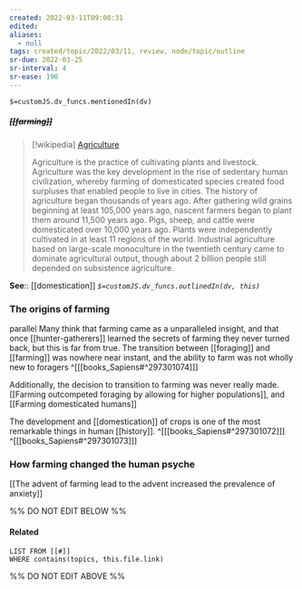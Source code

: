 ```yaml
---
created: 2022-03-11T09:00:31 
edited: 
aliases:
  - null
tags: created/topic/2022/03/11, review, node/topic/outline
sr-due: 2022-03-25
sr-interval: 4
sr-ease: 190
---
```

`$=customJS.dv_funcs.mentionedIn(dv)`

##### <s class="topic-title">[[farming]]</s>

> [!wikipedia] [Agriculture](https://en.wikipedia.org/wiki/Agriculture)
> 
> Agriculture is the practice of cultivating plants and livestock. Agriculture was the key development in the rise of sedentary human civilization, whereby farming of domesticated species created food surpluses that enabled people to live in cities. The history of agriculture began thousands of years ago. After gathering wild grains beginning at least 105,000 years ago, nascent farmers began to plant them around 11,500 years ago. Pigs, sheep, and cattle were domesticated over 10,000 years ago. Plants were independently cultivated in at least 11 regions of the world. Industrial agriculture based on large-scale monoculture in the twentieth century came to dominate agricultural output, though about 2 billion people still depended on subsistence agriculture.
> 


**See**:: [[domestication]]
*`$=customJS.dv_funcs.outlinedIn(dv, this)`*

### The origins of farming
parallel
Many think that farming came as a unparalleled insight, and that once [[hunter-gatherers]] learned the secrets of farming they never turned back, but this is far from true. The transition between [[foraging]] and [[farming]] was nowhere near instant, and the ability to farm was not wholly new to foragers
^[[[books_Sapiens#^297301074]]]

Additionally, the decision to transition to farming was never really made. [[Farming outcompeted foraging by allowing for higher populations]], and [[Farming domesticated humans]]

The development and [[domestication]] of crops is one of the most remarkable things in human [[history]].
^[[[books_Sapiens#^297301072]]]
^[[[books_Sapiens#^297301073]]]

### How farming changed the human psyche

[[The advent of farming lead to the advent increased the prevalence of anxiety]]



%% DO NOT EDIT BELOW %%

#### Related 

```dataview
LIST FROM [[#]]
WHERE contains(topics, this.file.link)
```
%% DO NOT EDIT ABOVE %%
